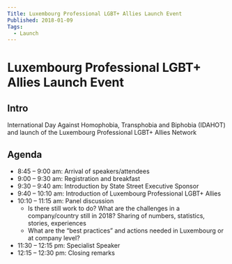```yaml
---
Title: Luxembourg Professional LGBT+ Allies Launch Event
Published: 2018-01-09
Tags: 
  - Launch
---
```


# Luxembourg Professional LGBT+ Allies Launch Event

## Intro
International Day Against Homophobia, Transphobia and Biphobia (IDAHOT) and launch of the Luxembourg Professional LGBT+ Allies Network

## Agenda
* 8:45 – 9:00 am: Arrival of speakers/attendees
* 9:00 – 9:30 am: Registration and breakfast
* 9:30 – 9:40 am: Introduction by State Street Executive Sponsor
* 9:40 – 10:10 am: Introduction of Luxembourg Professional LGBT+ Allies
* 10:10 – 11:15 am: Panel discussion
  - Is there still work to do? What are the challenges in a company/country still in 2018? Sharing of numbers, statistics, stories, experiences
  - What are the “best practices” and actions needed in Luxembourg or at company level?
* 11:30 – 12:15 pm: Specialist Speaker
* 12:15 – 12:30 pm: Closing remarks

<script
  src="https://www.universe.com/embed2.js"
  data-widget-type="universe-ticket"
  data-target-type="Listing"
  data-target-id="luxembourg-professional-lgbt-allies-launch-event-tickets-luxembourg-J9V1ZQ"
  data-state="buttonColor=#3A66E5&buttonText=Get Tickets" >
</script>